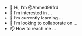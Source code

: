 - 👋 Hi, I’m @Ahmed99frd
- 👀 I’m interested in ...
- 🌱 I’m currently learning ...
- 💞️ I’m looking to collaborate on ...
- 📫 How to reach me ...

<!---
Ahmed99frd/Ahmed99frd is a ✨ special ✨ repository because its `README.md` (this file) appears on your GitHub profile.
You can click the Preview link to take a look at your changes.
--->

